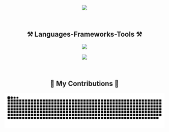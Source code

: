 <p align="center">
  <img src="https://www.creative-tim.com/blog/content/images/size/w1920/2021/10/Github-profile-1.jpg"/>
</p>

<br>
<h2 align="center" class="heading-element" dir="auto">⚒️ Languages-Frameworks-Tools ⚒️</h2>
<p align="center">
<img src="https://camo.githubusercontent.com/a389910b905e111ee6fdbd94a9dadd4a49f6a48fdb40fa562174b3f91313f658/68747470733a2f2f736b696c6c69636f6e732e6465762f69636f6e733f693d68746d6c2c6373732c7461696c77696e642c6a6176617363726970742c6769746875622c6769742c6669676d612c7864" data-canonical-src="https://skillicons.dev/icons?i=html,css,tailwind,javascript,github,git,figma,xd" style="max-width: 100%;">
</p>
<p align="center">
<img src="https://camo.githubusercontent.com/c0b918cf77ea15e405ee6f574d0dc9f8671250bcb63e65612feaf40348adeb8e/68747470733a2f2f736b696c6c69636f6e732e6465762f69636f6e733f693d7673636f64652c76696d2c6e6f64656a732c737461636b6f766572666c6f772c6c696e6b6564696e2c646973636f7264" data-canonical-src="https://skillicons.dev/icons?i=vscode,vim,nodejs,stackoverflow,linkedin,discord" style="max-width: 100%;">
</p>
<br>

<h2   align="center" dir="auto">🐍 My Contributions 🐍</h2>
<p align="center">
<img alt="snake eating my contributions"  src="https://github.com/Amir-Ranjbr/Amir-Ranjbr/raw/output/github-contribution-grid-snake.svg" style="max-width: 100%;">
</p>
